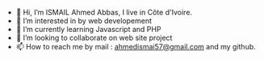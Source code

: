 - 👋 Hi, I’m ISMAIL Ahmed Abbas, I live in Côte d'Ivoire.
- 👀 I’m interested in by web developement
- 🌱 I’m currently learning Javascript and PHP
- 💞️ I’m looking to collaborate on web site project
- 📫 How to reach me by mail : ahmedismai57@gmail.com and my github.

<!---
medi005/medi005 is a ✨ special ✨ repository because its `README.md` (this file) appears on your GitHub profile.
You can click the Preview link to take a look at your changes.
--->
